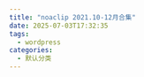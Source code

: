 ```yaml
---
title: "noaclip 2021.10-12月合集"
date: 2025-07-03T17:32:35
tags:
  - wordpress
categories:
  - 默认分类
---
```




